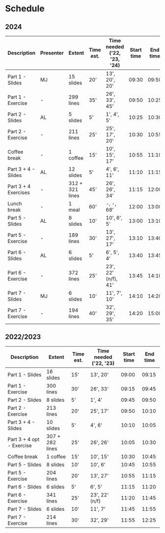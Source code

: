# Schedule

## 2024

| Description               | Presenter | Extent          | Time est. | Time needed ('22, '23, '24) | Start time | End time |
| ------------------------- | --------- | --------------- | --------- | --------------------------- | ---------- | -------- |
| Part 1 - Slides           | MJ        | 15 slides       | 20'       | 13', 20', 20'               | 09:30      | 09:50    |
| Part 1 - Exercise         | -         | 299 lines       | 35'       | 26', 33', 45'               | 09:50      | 10:25    |
| Part 2 - Slides           | AL        | 5 slides        | 5'        | 1', 4', 5'                  | 10:25      | 10:30    |
| Part 2 - Exercise         | -         | 211 lines       | 25'       | 25', 17', 20'               | 10:30      | 10:55    |
| Coffee break              | -         | 1 coffee        | 15'       | 10', 15', 17'               | 10:55      | 11:10    |
| Part 3 + 4 - Slides       | AL        | 12 slides       | 5'        | 4', 6', 11'                 | 11:10      | 11:15    |
| Part 3 + 4 Exercises      | -         | 312 + 321 lines | 45'       | 26', 26', 34'               | 11:15      | 12:00    |
| Lunch break               | -         | 1 meal          | 60'       | -, -, 68'                   | 12:00      | 13:00    |
| Part 5 - Slides           | AL        | 8 slides        | 10'       | 10', 6', 5'                 | 13:00      | 13:10    |
| Part 5 - Exercise         | -         | 189 lines       | 30'       | 13', 27', 17'               | 13:10      | 13:40    |
| Part 6 - Slides           | AL        | 6 slides        | 5'        | 6', 5', 4'                  | 13:40      | 13:45    |
| Part 6 - Exercise         | -         | 372 lines       | 25'       | 23', 22' (n/f), 41'         | 13:45      | 14:10    |
| Part 7 - Slides           | MJ        | 6 slides        | 10'       | 11', 7', 10'                | 14:10      | 14:20    |
| Part 7 - Exercise         | -         | 194 lines       | 40'       | 32', 29', 35'               | 14:20      | 15:00    |



## 2022/2023

| Description               | Extent          | Time est. | Time needed ('22, '23) | Start time | End time |
| ------------------------- | --------------- | --------- |------------------------| ---------- | -------- |
| Part 1 - Slides           | 16 slides       | 15'       | 13', 20'               | 09:00      | 09:15    |
| Part 1 - Exercise         | 300 lines       | 30'       | 26', 33'               | 09:15      | 09:45    |
| Part 2 - Slides           | 8 slides        | 5'        | 1', 4'                 | 09:45      | 09:50    |
| Part 2 - Exercise         | 213 lines       | 20'       | 25', 17'               | 09:50      | 10:10    |
| Part 3 + 4 - Slides       | 10 slides       | 5'        | 4', 6'                 | 10:10      | 10:05    |
| Part 3 + 4 opt - Exercise | 307 + 282 lines | 25'       | 26', 26'               | 10:05      | 10:30    |
| Coffee break              | 1 coffee        | 15'       | 10', 15'               | 10:30      | 10:45    |
| Part 5 - Slides           | 8 slides        | 10'       | 10', 6'                | 10:45      | 10:55    |
| Part 5 - Exercise         | 204 lines       | 20'       | 13', 27'               | 10:55      | 11:15    |
| Part 6 - Slides           | 6 slides        | 5'        | 6', 5'                 | 11:15      | 11:20    |
| Part 6 - Exercise         | 341 lines       | 25'       | 23', 22' (n/f)         | 11:20      | 11:45    |
| Part 7 - Slides           | 6 slides        | 10'       | 11', 7'                | 11:45      | 11:55    |
| Part 7 - Exercise         | 214 lines       | 30'       | 32', 29'               | 11:55      | 12:25    |
